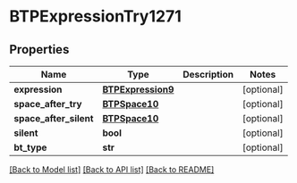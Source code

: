 # BTPExpressionTry1271

## Properties
Name | Type | Description | Notes
------------ | ------------- | ------------- | -------------
**expression** | [**BTPExpression9**](BTPExpression9.md) |  | [optional] 
**space_after_try** | [**BTPSpace10**](BTPSpace10.md) |  | [optional] 
**space_after_silent** | [**BTPSpace10**](BTPSpace10.md) |  | [optional] 
**silent** | **bool** |  | [optional] 
**bt_type** | **str** |  | [optional] 

[[Back to Model list]](../README.md#documentation-for-models) [[Back to API list]](../README.md#documentation-for-api-endpoints) [[Back to README]](../README.md)


